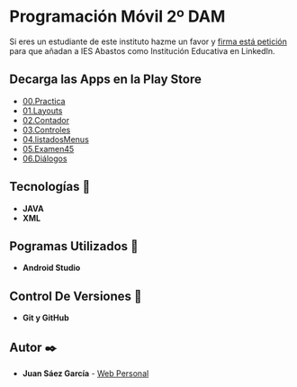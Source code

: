 # Programación Móvil 2º DAM

Si eres un estudiante de este instituto hazme un favor y [firma está petición](https://chng.it/msTpT5S9) para que añadan a IES Abastos como Institución Educativa en LinkedIn.

## Decarga las Apps en la Play Store

* [00.Practica](https://play.google.com/store/apps/details?id=com.juamber.dam00)  
* [01.Layouts](https://play.google.com/store/apps/details?id=com.juamber.dam01) 
* [02.Contador](https://play.google.com/store/apps/details?id=com.juamber.dam02)  
* [03.Controles](https://play.google.com/store/apps/details?id=com.juamber.dam03) 
* [04.listadosMenus](https://play.google.com/store/apps/details?id=com.juamber.dam04)  
* [05.Examen45](https://play.google.com/store/apps/details?id=com.juamber.dam05) 
* [06.Diálogos](https://play.google.com/store/apps/details?id=com.juamber.dam06) 
  
## Tecnologías 🚀

* **JAVA**   
* **XML**  

## Pogramas Utilizados 📌

* **Android Studio**

## Control De Versiones 📌

* **Git y GitHub**

## Autor ✒️

* **Juan Sáez García** -  [Web Personal](https://juamber.com)
